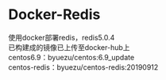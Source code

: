 # Docker-Redis
使用docker部署redis，redis5.0.4  
已构建成的镜像已上传至docker-hub上  
 centos6.9：byuezu/centos:6.9_update  
 centos-redis：byuezu/centos-redis:20190912
